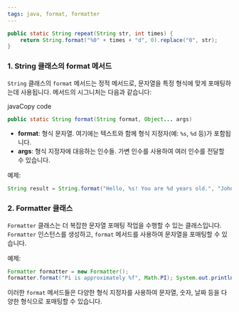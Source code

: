 ```yaml
---
tags: java, format, formatter
---
```

```java
public static String repeat(String str, int times) {
	return String.format("%0" + times + "d", 0).replace("0", str);
}
```

### 1. String 클래스의 format 메서드

`String` 클래스의 `format` 메서드는 정적 메서드로, 문자열을 특정 형식에 맞게 포매팅하는데 사용됩니다. 메서드의 시그니처는 다음과 같습니다:

javaCopy code
```java
public static String format(String format, Object... args)
```

- **format**: 형식 문자열. 여기에는 텍스트와 함께 형식 지정자(예: `%s`, `%d` 등)가 포함됩니다.
- **args**: 형식 지정자에 대응하는 인수들. 가변 인수를 사용하여 여러 인수를 전달할 수 있습니다.

예제:
```java
String result = String.format("Hello, %s! You are %d years old.", "John", 30); System.out.println(result); // 출력: Hello, John! You are 30 years old.
```

### 2. Formatter 클래스

`Formatter` 클래스는 더 복잡한 문자열 포매팅 작업을 수행할 수 있는 클래스입니다. `Formatter` 인스턴스를 생성하고, `format` 메서드를 사용하여 문자열을 포매팅할 수 있습니다.

예제:
```java
Formatter formatter = new Formatter(); 
formatter.format("Pi is approximately %f", Math.PI); System.out.println(formatter.toString()); // 출력: Pi is approximately 3.141593
```

이러한 `format` 메서드들은 다양한 형식 지정자를 사용하여 문자열, 숫자, 날짜 등을 다양한 형식으로 포매팅할 수 있습니다.